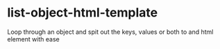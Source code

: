 list-object-html-template
=========================

Loop through an object and spit out the keys, values or both to and html element with ease
